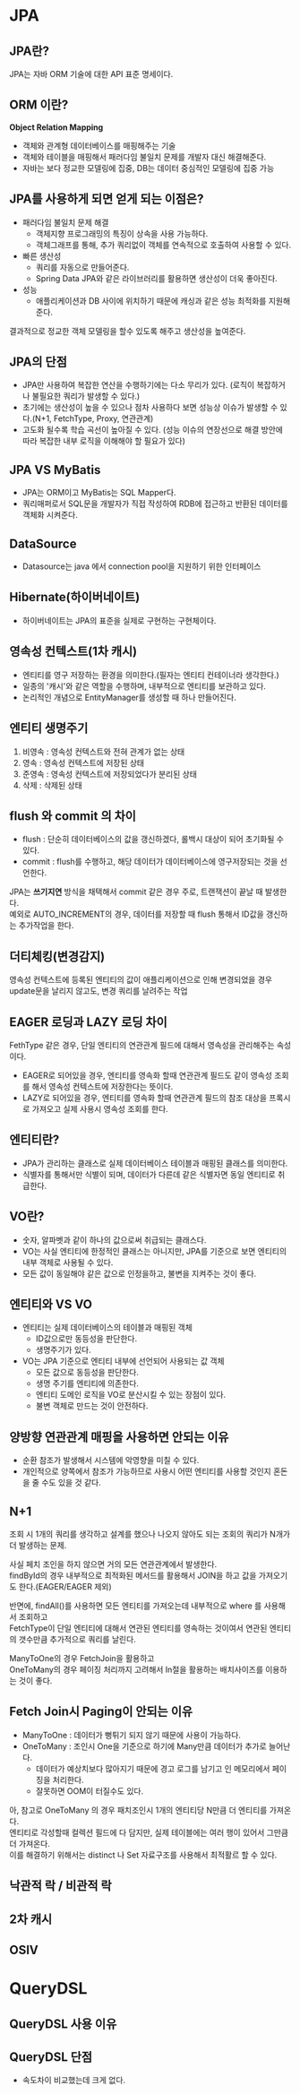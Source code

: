 # JPA
## JPA란?   
  
JPA는 자바 ORM 기술에 대한 API 표준 명세이다.
   
## ORM 이란?  
   
**Object Relation Mapping**     
* 객체와 관계형 데이터베이스를 매핑해주는 기술      
* 객체와 테이블을 매핑해서 패러다임 불일치 문제를 개발자 대신 해결해준다.          
* 자바는 보다 정교한 모델링에 집중, DB는 데이터 중심적인 모델링에 집중 가능    

## JPA를 사용하게 되면 얻게 되는 이점은?     

* 패러다임 불일치 문제 해결 
    * 객체지향 프로그래밍의 특징이 상속을 사용 가능하다.    
    * 객체그래프를 통해, 추가 쿼리없이 객체를 연속적으로 호출하여 사용할 수 있다.    
* 빠른 생산성 
    * 쿼리를 자동으로 만들어준다.  
    * Spring Data JPA와 같은 라이브러리를 활용하면 생산성이 더욱 좋아진다.    
* 성능 
    * 애플리케이션과 DB 사이에 위치하기 때문에 캐싱과 같은 성능 최적화를 지원해준다.   

결과적으로 정교한 객체 모델링을 할수 있도록 해주고 생산성을 높여준다.    

## JPA의 단점 

* JPA만 사용하여 복잡한 연산을 수행하기에는 다소 무리가 있다. (로직이 복잡하거나 불필요한 쿼리가 발생할 수 있다.)
* 초기에는 생산성이 높을 수 있으나 점차 사용하다 보면 성능상 이슈가 발생할 수 있다.(N+1, FetchType, Proxy, 연관관계)
* 고도화 될수록 학습 곡선이 높아질 수 있다. (성능 이슈의 연장선으로 해결 방안에 따라 복잡한 내부 로직을 이해해야 할 필요가 있다)

## JPA VS MyBatis  

* JPA는 ORM이고 MyBatis는 SQL Mapper다.   
* 쿼리매퍼로서 SQL문을 개발자가 직접 작성하여 RDB에 접근하고 반환된 데이터를 객체화 시켜준다.

## DataSource  
   
* Datasource는 java 에서 connection pool을 지원하기 위한 인터페이스    

## Hibernate(하이버네이트)
  
* 하이버네이트는 JPA의 표준을 실제로 구현하는 구현체이다.      

## 영속성 컨텍스트(1차 캐시)    

* 엔티티를 영구 저장하는 환경을 의미한다.(필자는 엔티티 컨테이너라 생각한다.)   
* 일종의 '캐시'와 같은 역할을 수행하며, 내부적으로 엔티티를 보관하고 있다.        
* 논리적인 개념으로 EntityManager를 생성할 때 하나 만들어진다.          

## 엔티티 생명주기 

1. 비영속 : 영속성 컨텍스트와 전혀 관계가 없는 상태
2. 영속 : 영속성 컨텍스트에 저장된 상태
3. 준영속 : 영속성 컨텍스트에 저장되었다가 분리된 상태
4. 삭제 : 삭제된 상태
  
## flush 와 commit 의 차이  
  
* flush : 단순히 데이터베이스의 값을 갱신하겠다, 롤백시 대상이 되어 초기화될 수 있다.       
* commit : flush를 수행하고, 해당 데이터가 데이터베이스에 영구저장되는 것을 선언한다.        
  
JPA는 **쓰기지연** 방식을 채택해서 commit 같은 경우 주로, 트랜잭션이 끝날 때 발생한다.    
예외로 AUTO_INCREMENT의 경우, 데이터를 저장할 때 flush 통해서 ID값을 갱신하는 추가작업을 한다.       

## 더티체킹(변경감지)   
  
영속성 컨텍스트에 등록된 엔티티의 값이 애플리케이션으로 인해 변경되었을 경우      
update문을 날리지 않고도, 변경 쿼리를 날려주는 작업    

## EAGER 로딩과 LAZY 로딩 차이 
         
FethType 같은 경우, 단일 엔티티의 연관관계 필드에 대해서 영속성을 관리해주는 속성이다.             
* EAGER로 되어있을 경우, 엔티티를 영속화 할때 연관관계 필드도 같이 영속성 조회를 해서 영속성 컨텍스트에 저장한다는 뜻이다.       
* LAZY로 되어있을 경우, 엔티티를 영속화 할때 연관관계 필드의 참조 대상을 프록시로 가져오고 실제 사용시 영속성 조회를 한다.    
  
## 엔티티란?      

* JPA가 관리하는 클래스로 실제 데이터베이스 테이블과 매핑된 클래스를 의미한다.     
* 식별자를 통해서만 식별이 되며, 데이터가 다른데 같은 식별자면 동일 엔티티로 취급한다.   

## VO란?         
    
* 숫자, 알파벳과 같이 하나의 값으로써 취급되는 클래스다.     
* VO는 사실 엔티티에 한정적인 클래스는 아니지만, JPA를 기준으로 보면 엔티티의 내부 객체로 사용될 수 있다.      
* 모든 값이 동일해야 같은 값으로 인정을하고, 불변을 지켜주는 것이 좋다.      

## 엔티티와 VS VO        

* 엔티티는 실제 데이터베이스의 테이블과 매핑된 객체   
    * ID값으로만 동등성을 판단한다.       
    * 생명주기가 있다.
* VO는 JPA 기준으로 엔티티 내부에 선언되어 사용되는 값 객체 
    * 모든 값으로 동등성을 판단한다.    
    * 생명 주기를 엔티티에 의존한다.
    * 엔티티 도메인 로직을 VO로 분산시킬 수 있는 장점이 있다.   
    * 불변 객체로 만드는 것이 안전하다.

## 양방향 연관관계 매핑을 사용하면 안되는 이유  
   
* 순환 참조가 발생해서 시스템에 악영향을 미칠 수 있다.       
* 개인적으로 양쪽에서 참조가 가능하므로 사용시 어떤 엔티티를 사용할 것인지 혼돈을 줄 수도 있을 것 같다.  

## N+1    
  
조회 시 1개의 쿼리를 생각하고 설계를 했으나 나오지 않아도 되는 조회의 쿼리가 N개가 더 발생하는 문제.
     
사실 페치 조인을 하지 않으면 거의 모든 연관관계에서 발생한다.       
findById의 경우 내부적으로 최적화된 메서드를 활용해서 JOIN을 하고 값을 가져오기도 한다.(EAGER/EAGER 제외)       
            
반면에, findAll()를 사용하면 모든 엔티티를 가져오는데 내부적으로 where 를 사용해서 조회하고          
FetchType이 단일 엔티티에 대해서 연관된 엔티티를 영속하는 것이여서 연관된 엔티티의 갯수만큼 추가적으로 쿼리를 날린다.     
      
ManyToOne의 경우 FetchJoin을 활용하고       
OneToMany의 경우 페이징 처리까지 고려해서 In절을 활용하는 배치사이즈를 이용하는 것이 좋다.     
  
## Fetch Join시 Paging이 안되는 이유      
    
* ManyToOne : 데이터가 뻥튀기 되지 않기 때문에 사용이 가능하다.     
* OneToMany : 조인시 One을 기준으로 하기에 Many만큼 데이터가 추가로 늘어난다.      
    * 데이터가 예상치보다 많아지기 때문에 경고 로그를 남기고 인 메모리에서 페이징을 처리한다.    
    * 잘못하면 OOM이 터질수도 있다.     
    
아, 참고로 OneToMany 의 경우 패치조인시 1개의 엔티티당 N만큼 더 엔티티를 가져온다.                 
엔티티로 각성할때 컬렉션 필드에 다 담지만, 실제 테이블에는 여러 행이 있어서 그만큼 더 가져온다.          
이를 해결하기 위해서는 distinct 나 Set 자료구조를 사용해서 최적활르 할 수 있다.     

## 낙관적 락 / 비관적 락   



## 2차 캐시 
## OSIV    


# QueryDSL
## QueryDSL 사용 이유 
## QueryDSL 단점  

* 속도차이 비교했는데 크게 없다.   
